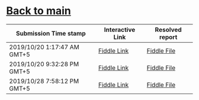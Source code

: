 # [Back to main](https://github.com/glaghari/database-assignement-2019)
|Submission Time stamp          | Interactive Link                                                                              | Resolved report                                                                              |
| ----------------------------- | --------------------------------------------------------------------------------------------- | -------------------------------------------------------------------------------------------- |
| 2019/10/20 1:17:47 AM GMT+5 | [Fiddle Link](https://dbfiddle.uk/?rdbms=oracle_11.2&fiddle=2bc9fe26c961c964fc93db6a38eebf27) | [Fiddle File](processed/csm-19/2bc9fe26c961c964fc93db6a38eebf27.md) |
| 2019/10/20 9:32:28 PM GMT+5 | [Fiddle Link](https://dbfiddle.uk/?rdbms=oracle_11.2&fiddle=5d1eb18aebef77bfe194b90e8f81e89f) | [Fiddle File](processed/csm-19/5d1eb18aebef77bfe194b90e8f81e89f.md) |
| 2019/10/28 7:58:12 PM GMT+5 | [Fiddle Link](https://dbfiddle.uk/?rdbms=oracle_11.2&fiddle=93bc34fc97c2b677aa00f426e7565a98) | [Fiddle File](processed/csm-19/93bc34fc97c2b677aa00f426e7565a98.md) |
